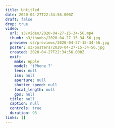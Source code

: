 ```yaml
---
title: Untitled
date: 2020-04-27T22:34:56.000Z
draft: false
drop: true
video:
  url: s3/video/2020-04-27-15-34-56.mp4
  thumb: s3/thumbs/2020-04-27-15-34-56.jpg
  preview: s3/previews/2020-04-27-15-34-56.jpg
  poster: s3/posters/2020-04-27-15-34-56.jpg
  created: 2020-04-27T22:34:56.000Z
  exif:
    make: Apple
    model: 'iPhone 7'
    lens: null
    iso: null
    aperture: null
    shutter_speed: null
    focal_length: null
    gps: null
  title: null
  caption: null
  controls: true
  duration: 93
links: []
---
```

